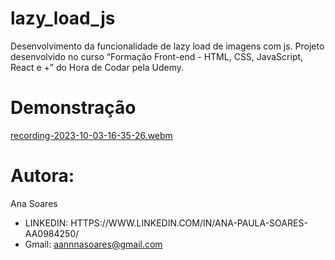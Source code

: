 # lazy_load_js
Desenvolvimento da funcionalidade de lazy load de imagens com js.
Projeto desenvolvido no curso “Formação Front-end - HTML, CSS, JavaScript, React e +” do Hora de Codar pela Udemy.

# Demonstração
[recording-2023-10-03-16-35-26.webm](https://github.com/AnnaPaulaS/lazy_load_js/assets/114079845/5344b70f-4323-48c3-a814-7b1e23d81f36)

# Autora:

Ana Soares

 - LINKEDIN: HTTPS://WWW.LINKEDIN.COM/IN/ANA-PAULA-SOARES-AA0984250/
 - Gmail: aannnasoares@gmail.com
